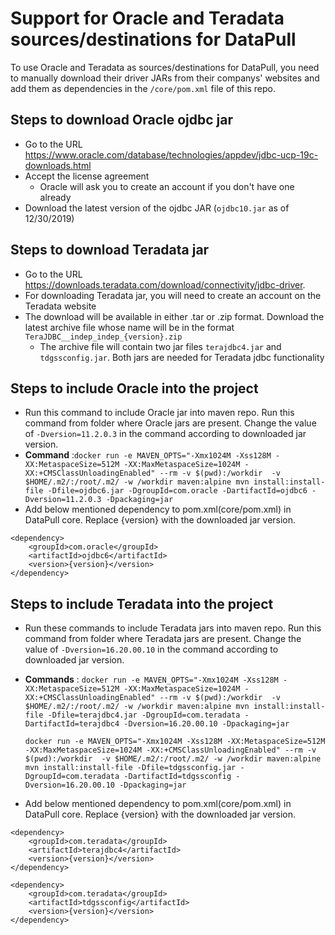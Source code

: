 # Support for Oracle and Teradata sources/destinations for DataPull
To use Oracle and Teradata as sources/destinations for DataPull, you need to manually download their driver JARs from their companys' websites and add them as dependencies in the `/core/pom.xml` file of this repo. 

## Steps to download Oracle ojdbc jar
- Go to the URL https://www.oracle.com/database/technologies/appdev/jdbc-ucp-19c-downloads.html 
- Accept the license agreement
    - Oracle will ask you to create an account if you don't have one already
- Download the latest version of the ojdbc JAR (`ojdbc10.jar` as of 12/30/2019) 
  
## Steps to download Teradata jar
- Go to the URL https://downloads.teradata.com/download/connectivity/jdbc-driver.
- For downloading Teradata jar, you will need to create an account on the Teradata website
- The download will be available in either .tar or .zip format. Download the latest archive file whose name will be in the format `TeraJDBC__indep_indep_{version}.zip`
    - The archive file will contain two jar files `terajdbc4.jar` and `tdgssconfig.jar`. Both jars are needed for Teradata jdbc functionality

## Steps to include Oracle into the project
- Run this command to include Oracle jar into maven repo. Run this command from folder where Oracle jars are present. Change the value of ```-Dversion=11.2.0.3``` in the command according to downloaded jar version.
- <b>Command</b>  :````docker run -e MAVEN_OPTS="-Xmx1024M -Xss128M -XX:MetaspaceSize=512M -XX:MaxMetaspaceSize=1024M -XX:+CMSClassUnloadingEnabled" --rm -v $(pwd):/workdir  -v $HOME/.m2/:/root/.m2/ -w /workdir maven:alpine mvn install:install-file -Dfile=ojdbc6.jar -DgroupId=com.oracle -DartifactId=ojdbc6 -Dversion=11.2.0.3 -Dpackaging=jar````
- Add below mentioned dependency to pom.xml(core/pom.xml) in DataPull core. Replace {version} with the downloaded jar version.
```
<dependency> 
    <groupId>com.oracle</groupId>
    <artifactId>ojdbc6</artifactId>
    <version>{version}</version>
</dependency>
```  
## Steps to include Teradata into the project
   - Run these commands to include Teradata jars into maven repo. Run this command from folder where Teradata jars are present. Change the value of ```-Dversion=16.20.00.10``` in the command according to downloaded jar version.
   - <b>Commands</b>  : ````docker run -e MAVEN_OPTS="-Xmx1024M -Xss128M -XX:MetaspaceSize=512M -XX:MaxMetaspaceSize=1024M -XX:+CMSClassUnloadingEnabled" --rm -v $(pwd):/workdir  -v $HOME/.m2/:/root/.m2/ -w /workdir maven:alpine mvn install:install-file -Dfile=terajdbc4.jar -DgroupId=com.teradata -DartifactId=terajdbc4 -Dversion=16.20.00.10 -Dpackaging=jar````
                         
     ````docker run -e MAVEN_OPTS="-Xmx1024M -Xss128M -XX:MetaspaceSize=512M -XX:MaxMetaspaceSize=1024M -XX:+CMSClassUnloadingEnabled" --rm -v $(pwd):/workdir  -v $HOME/.m2/:/root/.m2/ -w /workdir maven:alpine mvn install:install-file -Dfile=tdgssconfig.jar -DgroupId=com.teradata -DartifactId=tdgssconfig -Dversion=16.20.00.10 -Dpackaging=jar````
   
   - Add below mentioned dependency to pom.xml(core/pom.xml) in DataPull core. Replace {version} with the downloaded jar version.
``` 
<dependency>
    <groupId>com.teradata</groupId>
    <artifactId>terajdbc4</artifactId>
    <version>{version}</version>
</dependency>

<dependency>
    <groupId>com.teradata</groupId>
    <artifactId>tdgssconfig</artifactId>
    <version>{version}</version>
</dependency>
```